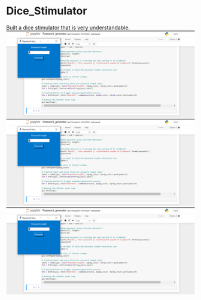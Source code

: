 # Dice_Stimulator
Built a dice stimulator that is very understandable.
![dice1](https://github.com/SonOfGod04/Dice_Stimulator/blob/main/Screenshot%20(92).png)
![dice1](https://github.com/SonOfGod04/Dice_Stimulator/blob/main/Screenshot%20(92).png)
![dice1](https://github.com/SonOfGod04/Dice_Stimulator/blob/main/Screenshot%20(92).png)
